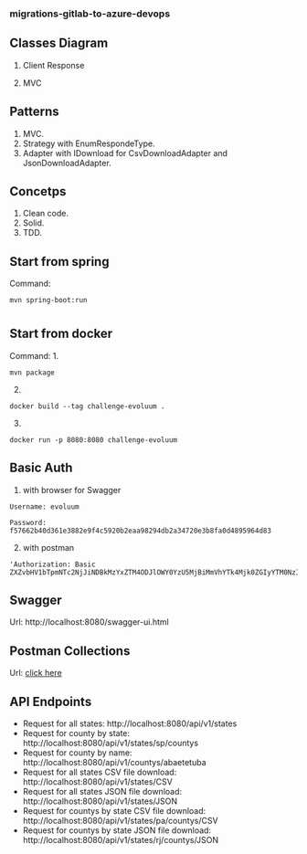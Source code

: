
### migrations-gitlab-to-azure-devops
## Classes Diagram
1. Client Response

2. MVC


## Patterns

1. MVC.
2. Strategy with EnumRespondeType.
3. Adapter with IDownload for CsvDownloadAdapter and JsonDownloadAdapter.

## Concetps
1. Clean code.
4. Solid.
3. TDD.

## Start from spring

Command:
```
mvn spring-boot:run
```
#
## Start from docker

Command:
1.
```
mvn package
```
2.
```
docker build --tag challenge-evoluum .
```
3.
```
docker run -p 8080:8080 challenge-evoluum
```

## Basic Auth

1. with browser for Swagger
```
Username: evoluum
```
```
Password: f57662b40d361e3882e9f4c5920b2eaa98294db2a34720e3b8fa0d4895964d83
```

2. with postman
```
'Authorization: Basic ZXZvbHV1bTpmNTc2NjJiNDBkMzYxZTM4ODJlOWY0YzU5MjBiMmVhYTk4Mjk0ZGIyYTM0NzIwZTNiOGZhMGQ0ODk1OTY0ZDgz'
```


## Swagger 

Url: http://localhost:8080/swagger-ui.html


## Postman Collections

Url: [click here](https://github.com/rafasall/challenge-evoluum/blob/master/challenge-evoluum.postman_collection.json)

## API Endpoints
- Request for all states: http://localhost:8080/api/v1/states
- Request for county by state: http://localhost:8080/api/v1/states/sp/countys
- Request for county by name: http://localhost:8080/api/v1/countys/abaetetuba
- Request for all states CSV file download: http://localhost:8080/api/v1/states/CSV
- Request for all states JSON file download: http://localhost:8080/api/v1/states/JSON
- Request for countys by state CSV file download: http://localhost:8080/api/v1/states/pa/countys/CSV
- Request for countys by state JSON file download: http://localhost:8080/api/v1/states/rj/countys/JSON

